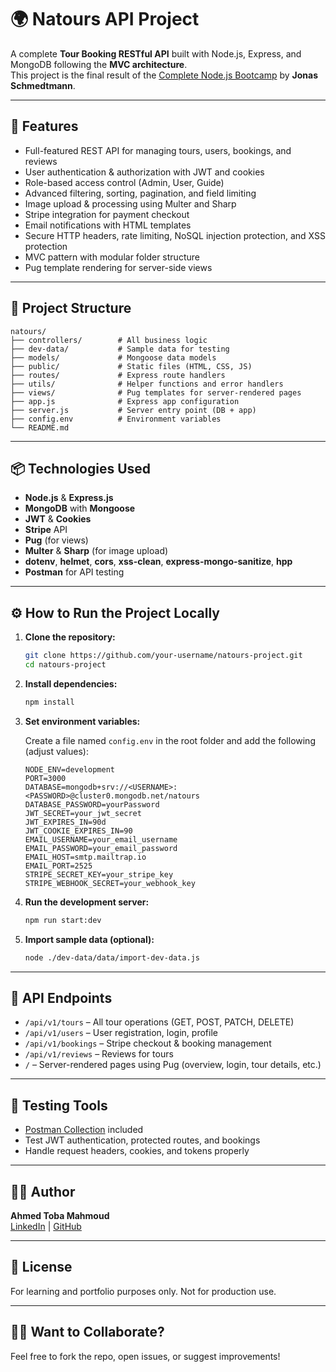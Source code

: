 # 🌍 Natours API Project

A complete **Tour Booking RESTful API** built with Node.js, Express, and MongoDB following the **MVC architecture**.  
This project is the final result of the [Complete Node.js Bootcamp](https://www.udemy.com/course/nodejs-express-mongodb-bootcamp/) by **Jonas Schmedtmann**.

---

## 🚀 Features

- Full-featured REST API for managing tours, users, bookings, and reviews
- User authentication & authorization with JWT and cookies
- Role-based access control (Admin, User, Guide)
- Advanced filtering, sorting, pagination, and field limiting
- Image upload & processing using Multer and Sharp
- Stripe integration for payment checkout
- Email notifications with HTML templates
- Secure HTTP headers, rate limiting, NoSQL injection protection, and XSS protection
- MVC pattern with modular folder structure
- Pug template rendering for server-side views

---

## 🧱 Project Structure

```
natours/
├── controllers/        # All business logic
├── dev-data/           # Sample data for testing
├── models/             # Mongoose data models
├── public/             # Static files (HTML, CSS, JS)
├── routes/             # Express route handlers
├── utils/              # Helper functions and error handlers
├── views/              # Pug templates for server-rendered pages
├── app.js              # Express app configuration
├── server.js           # Server entry point (DB + app)
├── config.env          # Environment variables
└── README.md
```

---

## 📦 Technologies Used

- **Node.js** & **Express.js**
- **MongoDB** with **Mongoose**
- **JWT** & **Cookies**
- **Stripe** API
- **Pug** (for views)
- **Multer** & **Sharp** (for image upload)
- **dotenv**, **helmet**, **cors**, **xss-clean**, **express-mongo-sanitize**, **hpp**
- **Postman** for API testing

---

## ⚙️ How to Run the Project Locally

1. **Clone the repository:**

    ```bash
    git clone https://github.com/your-username/natours-project.git
    cd natours-project
    ```

2. **Install dependencies:**

    ```bash
    npm install
    ```

3. **Set environment variables:**

    Create a file named `config.env` in the root folder and add the following (adjust values):

    ```env
    NODE_ENV=development
    PORT=3000
    DATABASE=mongodb+srv://<USERNAME>:<PASSWORD>@cluster0.mongodb.net/natours
    DATABASE_PASSWORD=yourPassword
    JWT_SECRET=your_jwt_secret
    JWT_EXPIRES_IN=90d
    JWT_COOKIE_EXPIRES_IN=90
    EMAIL_USERNAME=your_email_username
    EMAIL_PASSWORD=your_email_password
    EMAIL_HOST=smtp.mailtrap.io
    EMAIL_PORT=2525
    STRIPE_SECRET_KEY=your_stripe_key
    STRIPE_WEBHOOK_SECRET=your_webhook_key
    ```

4. **Run the development server:**

    ```bash
    npm run start:dev
    ```

5. **Import sample data (optional):**
    ```bash
    node ./dev-data/data/import-dev-data.js
    ```

---

## 📮 API Endpoints

- `/api/v1/tours` – All tour operations (GET, POST, PATCH, DELETE)
- `/api/v1/users` – User registration, login, profile
- `/api/v1/bookings` – Stripe checkout & booking management
- `/api/v1/reviews` – Reviews for tours
- `/` – Server-rendered pages using Pug (overview, login, tour details, etc.)

---

## 🧪 Testing Tools

- [Postman Collection](./natours-postman-collection.json) included
- Test JWT authentication, protected routes, and bookings
- Handle request headers, cookies, and tokens properly

---

## 👨‍💻 Author

**Ahmed Toba Mahmoud**  
[LinkedIn](https://www.linkedin.com/in/ahmed-toba-135287239) | [GitHub](https://github.com/tob4-dev)

---

## 📄 License

For learning and portfolio purposes only. Not for production use.

---

## 🙋‍♂️ Want to Collaborate?

Feel free to fork the repo, open issues, or suggest improvements!
